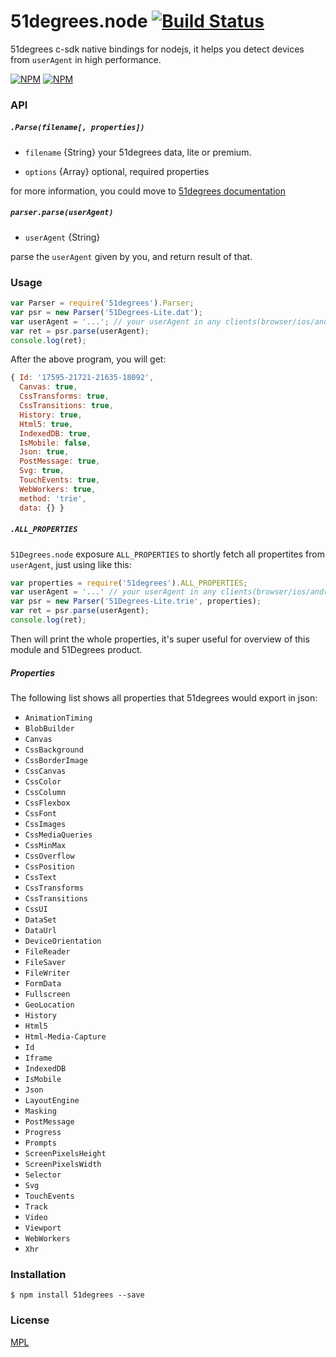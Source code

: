
51degrees.node [![Build Status](https://travis-ci.org/yorkie/51degrees.node.svg?branch=master)](https://travis-ci.org/yorkie/51degrees.node)
==============

51degrees c-sdk native bindings for nodejs, it helps you detect devices from `userAgent` in high performance.

[![NPM](https://nodei.co/npm/51degrees.png?stars&downloads)](https://nodei.co/npm/51degrees/)
[![NPM](https://nodei.co/npm-dl/51degrees.png)](https://nodei.co/npm/51degrees/)

### API

##### `.Parse(filename[, properties])`

* `filename` {String} your 51degrees data, lite or premium.

* `options` {Array} optional, required properties

for more information, you could move to [51degrees documentation](https://51degrees.com/Support/Documentation)

##### `parser.parse(userAgent)`

* `userAgent` {String}

parse the `userAgent` given by you, and return result of that.

### Usage

```js
var Parser = require('51degrees').Parser;
var psr = new Parser('51Degrees-Lite.dat');
var userAgent = '...'; // your userAgent in any clients(browser/ios/android)
var ret = psr.parse(userAgent);
console.log(ret);
```

After the above program, you will get:

```js
{ Id: '17595-21721-21635-18092',
  Canvas: true,
  CssTransforms: true,
  CssTransitions: true,
  History: true,
  Html5: true,
  IndexedDB: true,
  IsMobile: false,
  Json: true,
  PostMessage: true,
  Svg: true,
  TouchEvents: true,
  WebWorkers: true,
  method: 'trie',
  data: {} }
```

##### `.ALL_PROPERTIES`

`51Degrees.node` exposure `ALL_PROPERTIES` to shortly fetch all propertites from `userAgent`, just using like this:

```js
var properties = require('51degrees').ALL_PROPERTIES;
var userAgent = '...' // your userAgent in any clients(browser/ios/android)
var psr = new Parser('51Degrees-Lite.trie', properties);
var ret = psr.parse(userAgent);
console.log(ret);
```

Then will print the whole properties, it's super useful for overview of this module and 51Degrees product.

##### Properties

The following list shows all properties that 51degrees would export in json:

* `AnimationTiming`
* `BlobBuilder`
* `Canvas`
* `CssBackground`
* `CssBorderImage`
* `CssCanvas`
* `CssColor`
* `CssColumn`
* `CssFlexbox`
* `CssFont`
* `CssImages`
* `CssMediaQueries`
* `CssMinMax`
* `CssOverflow`
* `CssPosition`
* `CssText`
* `CssTransforms`
* `CssTransitions`
* `CssUI`
* `DataSet`
* `DataUrl`
* `DeviceOrientation`
* `FileReader`
* `FileSaver`
* `FileWriter`
* `FormData`
* `Fullscreen`
* `GeoLocation`
* `History`
* `Html5`
* `Html-Media-Capture`
* `Id`
* `Iframe`
* `IndexedDB`
* `IsMobile`
* `Json`
* `LayoutEngine`
* `Masking`
* `PostMessage`
* `Progress`
* `Prompts`
* `ScreenPixelsHeight`
* `ScreenPixelsWidth`
* `Selector`
* `Svg`
* `TouchEvents`
* `Track`
* `Video`
* `Viewport`
* `WebWorkers`
* `Xhr`

### Installation

```
$ npm install 51degrees --save
```

### License

[MPL](License.txt)

